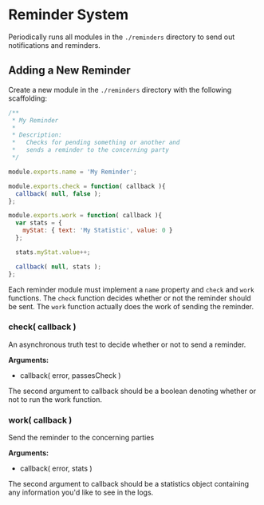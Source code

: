 # Reminder System

Periodically runs all modules in the ```./reminders``` directory to send out notifications and reminders.

## Adding a New Reminder

Create a new module in the ```./reminders``` directory with the following scaffolding:

```javascript
/**
 * My Reminder
 *
 * Description:
 *   Checks for pending something or another and
 *   sends a reminder to the concerning party
 */

module.exports.name = 'My Reminder';

module.exports.check = function( callback ){
  callback( null, false );
};

module.exports.work = function( callback ){
  var stats = {
    myStat: { text: 'My Statistic', value: 0 }
  };

  stats.myStat.value++;

  callback( null, stats );
};
```

Each reminder module must implement a ```name``` property and ```check``` and ```work``` functions. The ```check``` function decides whether or not the reminder should be sent. The ```work``` function actually does the work of sending the reminder.

### check( callback )

An asynchronous truth test to decide whether or not to send a reminder.

__Arguments:__

* callback( error, passesCheck )

The second argument to callback should be a boolean denoting whether or not to run the work function.

### work( callback )

Send the reminder to the concerning parties

__Arguments:__

* callback( error, stats )

The second argument to callback should be a statistics object containing any information you'd like to see in the logs.
